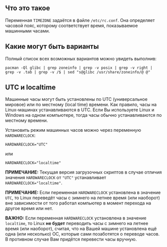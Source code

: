 ## Что это такое

Переменная `TIMEZONE` задаётся в файле `/etc/rc.conf`. Она определяет часовой пояс, которому соответствует время, показываемое машинными часами.

## Какие могут быть варианты

Полный список всех возможных вариантов можно увидеть выполнив:

```
pacman -Ql glibc | grep zoneinfo | grep -v posix | grep -v right | grep -v .tab | grep -v /$ | sed "s@glibc /usr/share/zoneinfo/@ @"

```

## UTC и localtime

Машинные часы могут быть установлены по UTC (универсальное мировое) или по местному (local time) времени. Как правило, часы на Linux-машинах устанавливаются в UTC. Если Вы используете Linux и Windows на одном компьютере, тогда часы обычно устанавливаются по местному времени.

Установить режим машинных часов можно через переменную `HARDWARECLOCK`:

```
HARDWARECLOCK="UTC"

```

или

```
HARDWARECLOCK="localtime"

```

**ПРИМЕЧАНИЕ:** Текущая версия загрузочных скриптов в случае отличия значения `HARDWARECLOCK` от `"UTC"` устанавливает `HARDWARECLOCK="localtime"`.

**ПРИМЕЧАНИЕ:** Если переменная `HARDWARECLOCK` установлена в значение `UTC`, то Linux переведёт часы с зимнего на летнее время (или наоборот) вне зависимости от того работал компьютер в момент перехода на другое время или нет.

**ВАЖНО:** Если переменная `HARDWARECLOCK` установлена в значение `localtime`, то Linux **не будет** переводить часы с зимнего на летнее время (или наоборот), считая, что на Вашей машине установлена ещё одна (или несколько) ОС, которые сами позаботятся о переводе часов. В противном случае Вам придётся перевести часы вручную.